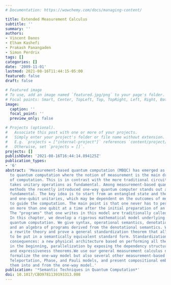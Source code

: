 ```yaml
---
# Documentation: https://wowchemy.com/docs/managing-content/

title: Extended Measurement Calculus
subtitle: ''
summary: ''
authors:
- Vincent Danos
- Elham Kashefi
- Prakash Panangaden
- Simon Perdrix
tags: []
categories: []
date: '2009-11-01'
lastmod: 2021-08-16T11:44:15-05:00
featured: false
draft: false

# Featured image
# To use, add an image named `featured.jpg/png` to your page's folder.
# Focal points: Smart, Center, TopLeft, Top, TopRight, Left, Right, BottomLeft, Bottom, BottomRight.
image:
  caption: ''
  focal_point: ''
  preview_only: false

# Projects (optional).
#   Associate this post with one or more of your projects.
#   Simply enter your project's folder or file name without extension.
#   E.g. `projects = ["internal-project"]` references `content/project/deep-learning/index.md`.
#   Otherwise, set `projects = []`.
projects: []
publishDate: '2021-08-16T16:44:14.894125Z'
publication_types:
- '6'
abstract: 'Measurement-based quantum computation (MBQC) has emerged as a new approach
  to quantum computation where the notion of measurement is the main driving force
  of computation. This is in contrast with the more traditional circuit model that
  takes unitary operations as fundamental. Among measurement-based quantum computation
  methods the recently introduced one-way quantum computer stands out as basic and
  fundamental. The key idea is to start from an entangled state and then use measurements
  and one-qubit unitaries, which may be dependent on the outcomes of measurements,
  to guide the computation. The main point is that one never has to perform unitaries
  on more than one qubit at a time after the initial preparation of an entangled state.
  The "programs" that one writes in this model are traditionally called "patterns".
  In this chapter, we develop a rigorous mathematical model underlying measurement-based
  quantum computation. We give syntax, operational semantics, denotational semantics,
  and an algebra of programs derived from the denotational semantics. We also present
  a rewrite theory and prove a general standardization theorem that allows all programs
  to be put in a semantically equivalent standard form. Standardization has far-reaching
  consequences: a new physical architecture based on performing all the entanglement
  in the beginning, parallelization by exposing the dependency structure of measurements,
  and expressiveness theorems.We use our general measurement calculus not just to
  formalize the one-way model but also several other measurement-based models, e.g.,
  Teleportation, Phase, and Pauli models, and present compositional embeddings of
  them into and from the one-way model.'
publication: '*Semantic Techniques in Quantum Computation*'
doi: 10.1017/CBO9781139193313.008
---
```

